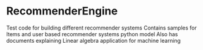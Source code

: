 # RecommenderEngine
Test code for building different recommender systems
Contains samples for Items and user based recommender systems python model
Also has documents explaining Linear algebra application for machine learning
